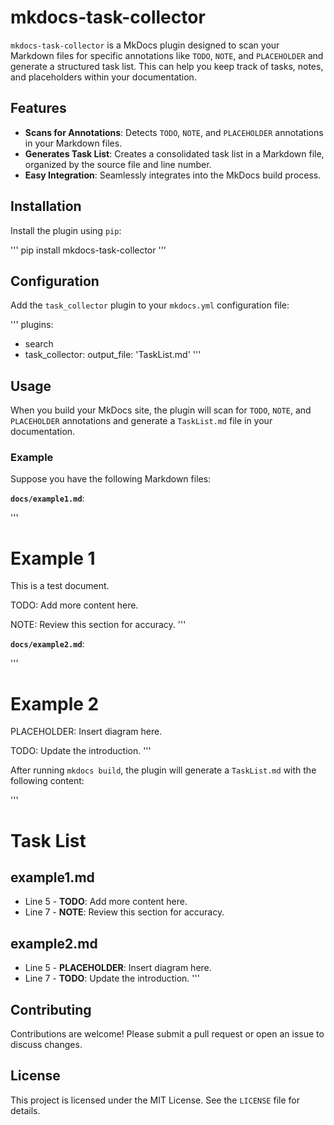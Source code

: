 # mkdocs-task-collector

`mkdocs-task-collector` is a MkDocs plugin designed to scan your Markdown files for specific annotations like `TODO`, `NOTE`, and `PLACEHOLDER` and generate a structured task list. This can help you keep track of tasks, notes, and placeholders within your documentation.

## Features

- **Scans for Annotations**: Detects `TODO`, `NOTE`, and `PLACEHOLDER` annotations in your Markdown files.
- **Generates Task List**: Creates a consolidated task list in a Markdown file, organized by the source file and line number.
- **Easy Integration**: Seamlessly integrates into the MkDocs build process.

## Installation

Install the plugin using `pip`:

'''
pip install mkdocs-task-collector
'''

## Configuration

Add the `task_collector` plugin to your `mkdocs.yml` configuration file:

'''
plugins:
  - search
  - task_collector:
      output_file: 'TaskList.md'
'''

## Usage

When you build your MkDocs site, the plugin will scan for `TODO`, `NOTE`, and `PLACEHOLDER` annotations and generate a `TaskList.md` file in your documentation.

### Example

Suppose you have the following Markdown files:

**`docs/example1.md`**:

'''
# Example 1

This is a test document.

TODO: Add more content here.

NOTE: Review this section for accuracy.
'''

**`docs/example2.md`**:

'''
# Example 2

PLACEHOLDER: Insert diagram here.

TODO: Update the introduction.
'''

After running `mkdocs build`, the plugin will generate a `TaskList.md` with the following content:

'''
# Task List

## example1.md
+ Line 5 - **TODO**: Add more content here.
+ Line 7 - **NOTE**: Review this section for accuracy.

## example2.md
+ Line 5 - **PLACEHOLDER**: Insert diagram here.
+ Line 7 - **TODO**: Update the introduction.
'''

## Contributing

Contributions are welcome! Please submit a pull request or open an issue to discuss changes.

## License

This project is licensed under the MIT License. See the `LICENSE` file for details.

